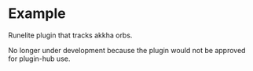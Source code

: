 # Example
Runelite plugin that tracks akkha orbs.

No longer under development because the plugin would not be approved for plugin-hub use.